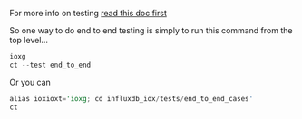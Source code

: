 
For more info on testing
[read this doc first](https://github.com/influxdata/influxdb_iox/blob/main/docs/testing.md)

So one way to do end to end testing is simply to run this command from the top level...

```rust
ioxg
ct --test end_to_end
```

Or you can

```rust
alias ioxioxt='ioxg; cd influxdb_iox/tests/end_to_end_cases'
ct
```
